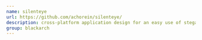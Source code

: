 ```yaml
---
name: silenteye
url: https://github.com/achorein/silenteye/
description: cross-platform application design for an easy use of steganography. URL : https://github.com/achorein/silenteye/ Groups : blackarch blackarch-stego
group: blackarch
---
```

